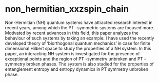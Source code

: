 # non_hermitian_xxzspin_chain

Non-Hermitian (NH) quantum systems have attracted research interest in recent years, among which the PT -symmetric systems are focused more. Motivated by recent advances in this field, this paper analyzes the behaviour of such systems by taking an example. I have used the recently developed theory of ‘biorthogonal quantum mechanics’ in case for finite dimensional Hilbert space to study the properties of a NH system. In this paper, an interacting NH system is investigated for the presence of exceptional points and the region of PT -symmetry unbroken and PT -symmetry broken phases. The system is also studied for the properties of entanglement entropy and entropy dynamics in PT symmetry unbroken phase.
